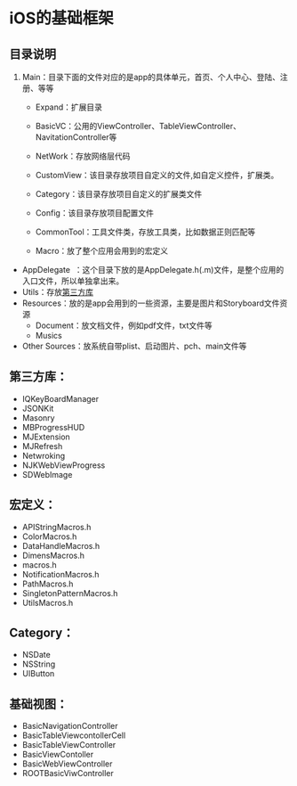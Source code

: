 # iOS的基础框架

## 目录说明

1. Main：目录下面的文件对应的是app的具体单元，首页、个人中心、登陆、注册、等等
    * Expand：扩展目录
     
    * BasicVC：公用的ViewController、TableViewController、NavitationController等

    * NetWork：存放网络层代码

    * CustomView：该目录存放项目自定义的文件,如自定义控件，扩展类。

    * Category：该目录存放项目自定义的扩展类文件
    
    * Config：该目录存放项目配置文件
  
    * CommonTool：工具文件类，存放工具类，比如数据正则匹配等

    * Macro：放了整个应用会用到的宏定义

* AppDelegate  ：这个目录下放的是AppDelegate.h(.m)文件，是整个应用的入口文件，所以单独拿出来。
*  Utils：存放[第三方库](#第三方库)
* Resources：放的是app会用到的一些资源，主要是图片和Storyboard文件资源
    * Document：放文档文件，例如pdf文件，txt文件等
    * Musics 
* Other Sources：放系统自带plist、启动图片、pch、main文件等

## 第三方库：
   - IQKeyBoardManager
   - JSONKit
   - Masonry
   - MBProgressHUD
   - MJExtension
   - MJRefresh
   - Netwroking
   - NJKWebViewProgress
   - SDWebImage
   
## 宏定义：
   - APIStringMacros.h
   - ColorMacros.h
   - DataHandleMacros.h
   - DimensMacros.h
   - macros.h
   - NotificationMacros.h
   - PathMacros.h
   - SingletonPatternMacros.h
   - UtilsMacros.h
   
## Category：
   - NSDate
   - NSString
   - UIButton
   
## 基础视图：
   - BasicNavigationController
   - BasicTableViewcontollerCell
   - BasicTableViewController
   - BasicViewContoller
   - BasicWebViewController
   - ROOTBasicViwController

